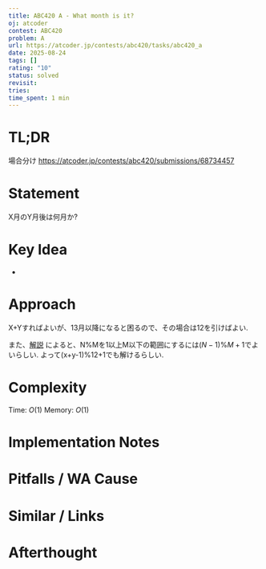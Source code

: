 ```yaml
---
title: ABC420 A - What month is it?
oj: atcoder
contest: ABC420
problem: A
url: https://atcoder.jp/contests/abc420/tasks/abc420_a
date: 2025-08-24
tags: []
rating: "10"
status: solved
revisit:
tries:
time_spent: 1 min
---
```


# TL;DR
場合分け
https://atcoder.jp/contests/abc420/submissions/68734457

# Statement
X月のY月後は何月か?

# Key Idea
* 

# Approach
X+Yすればよいが、13月以降になると困るので、その場合は12を引けばよい.

また、[解説](https://atcoder.jp/contests/abc420/editorial/13754) によると、N\%Mを1以上M以下の範囲にするには$(N-1)\%M+1$でよいらしい.
よって(x+y-1)%12+1でも解けるらしい.

# Complexity
Time: $O(1)$
Memory: $O(1)$

# Implementation Notes

# Pitfalls / WA Cause

# Similar / Links

# Afterthought
